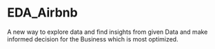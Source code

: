 # EDA_Airbnb
A new way to explore data and find insights from given Data and make informed decision for the Business which is most optimized.
